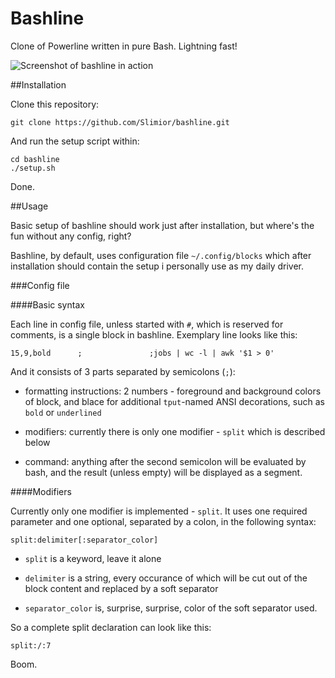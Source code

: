 # Bashline
Clone of Powerline written in pure Bash. Lightning fast!

![Screenshot of bashline in action](https://i.imgur.com/uyVf3Ue.png)


##Installation

Clone this repository:

    git clone https://github.com/Slimior/bashline.git

And run the setup script within:

    cd bashline
    ./setup.sh

Done.

##Usage

Basic setup of bashline should work just after installation, but where's the fun without any config, right?

Bashline, by default, uses configuration file `~/.config/blocks` which after installation should contain the setup i personally use as my daily driver.

###Config file

####Basic syntax

Each line in config file, unless started with `#`, which is reserved for comments, is a single block in bashline. Exemplary line looks like this:

    15,9,bold      ;               ;jobs | wc -l | awk '$1 > 0'

And it consists of 3 parts separated by semicolons (`;`):

- formatting instructions: 2 numbers - foreground and background colors of block, and blace for additional `tput`-named ANSI decorations, such as `bold` or `underlined` 

- modifiers: currently there is only one modifier - `split` which is described below

- command: anything after the second semicolon will be evaluated by bash, and the result (unless empty) will be displayed as a segment.


####Modifiers

Currently only one modifier is implemented - `split`. It uses one required parameter and one optional, separated by a colon, in the following syntax:

    split:delimiter[:separator_color]

- `split` is a keyword, leave it alone

- `delimiter` is a string, every occurance of which will be cut out of the block content and replaced by a soft separator

- `separator_color` is, surprise, surprise, color of the soft separator used.

So a complete split declaration can look like this:

    split:/:7

Boom.
